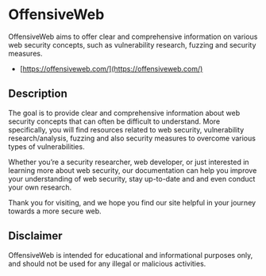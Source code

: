 # OffensiveWeb

OffensiveWeb aims to offer clear and comprehensive information on various web security concepts, such as vulnerability research, fuzzing and security measures.

- [https://offensiveweb.com/](https://offensiveweb.com/)

## Description

The goal is to provide clear and comprehensive information about web security concepts that can often be difficult to understand. More specifically, you will find resources related to web security, vulnerability research/analysis, fuzzing and also security measures to overcome various types of vulnerabilities.

Whether you’re a security researcher, web developer, or just interested in learning more about web security, our documentation can help you improve your understanding of web security, stay up-to-date and and even conduct your own research.

Thank you for visiting, and we hope you find our site helpful in your journey towards a more secure web.

## Disclaimer

OffensiveWeb is intended for educational and informational purposes only, and should not be used for any illegal or malicious activities.

